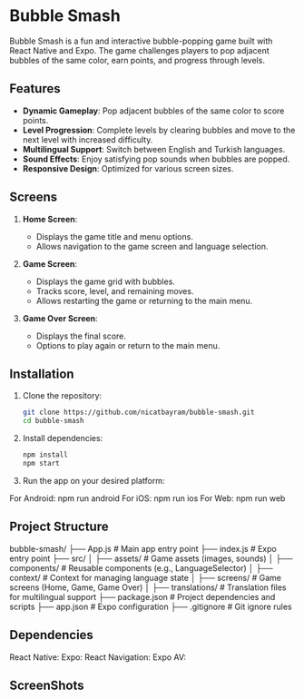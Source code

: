 # Bubble Smash

Bubble Smash is a fun and interactive bubble-popping game built with React Native and Expo. The game challenges players to pop adjacent bubbles of the same color, earn points, and progress through levels.

## Features

- **Dynamic Gameplay**: Pop adjacent bubbles of the same color to score points.
- **Level Progression**: Complete levels by clearing bubbles and move to the next level with increased difficulty.
- **Multilingual Support**: Switch between English and Turkish languages.
- **Sound Effects**: Enjoy satisfying pop sounds when bubbles are popped.
- **Responsive Design**: Optimized for various screen sizes.

## Screens

1. **Home Screen**: 
   - Displays the game title and menu options.
   - Allows navigation to the game screen and language selection.

2. **Game Screen**:
   - Displays the game grid with bubbles.
   - Tracks score, level, and remaining moves.
   - Allows restarting the game or returning to the main menu.

3. **Game Over Screen**:
   - Displays the final score.
   - Options to play again or return to the main menu.

## Installation

1. Clone the repository:
   ```bash
   git clone https://github.com/nicatbayram/bubble-smash.git
   cd bubble-smash
    ```

2. Install dependencies:
   ```bash
   npm install
   npm start
    ```

3. Run the app on your desired platform:

For Android: npm run android
For iOS: npm run ios
For Web: npm run web

## Project Structure

bubble-smash/
├── App.js              # Main app entry point
├── index.js            # Expo entry point
├── src/
│   ├── assets/         # Game assets (images, sounds)
│   ├── components/     # Reusable components (e.g., LanguageSelector)
│   ├── context/        # Context for managing language state
│   ├── screens/        # Game screens (Home, Game, Game Over)
│   ├── translations/   # Translation files for multilingual support
├── package.json        # Project dependencies and scripts
├── app.json            # Expo configuration
├── .gitignore          # Git ignore rules


## Dependencies

React Native: 
Expo: 
React Navigation: 
Expo AV: 

## ScreenShots
